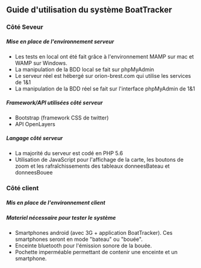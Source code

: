 ## Guide d'utilisation du système BoatTracker

### Côté Seveur

##### Mise en place de l'environnement serveur
- Les tests en local ont été fait grâce à l'environnement MAMP sur mac et WAMP sur Windows. 
- La manipulation de la BDD local se fait sur phpMyAdmin
- Le serveur réel est hébergé sur orion-brest.com qui utilise les services de 1&1
- La manipulation de la BDD réel se fait sur l'interface phpMyAdmin de 1&1

##### Framework/API utilisées côté serveur
- Bootstrap (framework CSS de twitter) 
- API OpenLayers

##### Langage côté serveur
- La majorité du serveur est codé en PHP 5.6
- Utilisation de JavaScript pour l'affichage de la carte, les boutons de zoom et les rafraîchissements des tableaux donneesBateau et donneesBouee


### Côté client 

##### Mis en place de l'environnement client

##### Materiel nécessaire pour tester le système
- Smartphones android (avec 3G + application BoatTracker). Ces smartphones seront en mode "bateau" ou "bouée". 
- Enceinte bluetooth pour l'émission sonore de la bouée.
- Pochette imperméable permettant de contenir une enceinte et un smartphone.